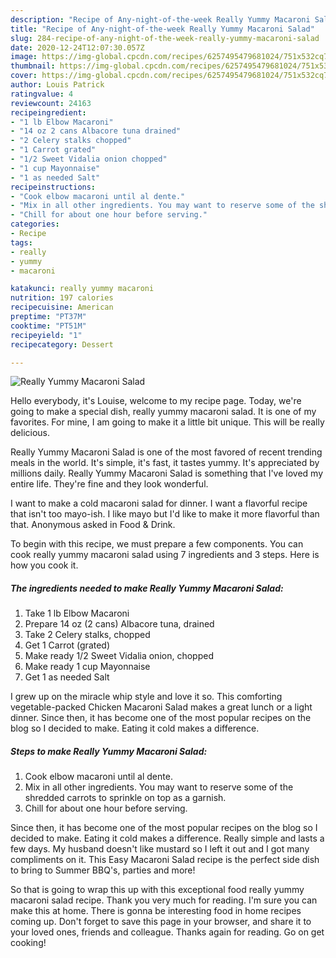 ```yaml
---
description: "Recipe of Any-night-of-the-week Really Yummy Macaroni Salad"
title: "Recipe of Any-night-of-the-week Really Yummy Macaroni Salad"
slug: 284-recipe-of-any-night-of-the-week-really-yummy-macaroni-salad
date: 2020-12-24T12:07:30.057Z
image: https://img-global.cpcdn.com/recipes/6257495479681024/751x532cq70/really-yummy-macaroni-salad-recipe-main-photo.jpg
thumbnail: https://img-global.cpcdn.com/recipes/6257495479681024/751x532cq70/really-yummy-macaroni-salad-recipe-main-photo.jpg
cover: https://img-global.cpcdn.com/recipes/6257495479681024/751x532cq70/really-yummy-macaroni-salad-recipe-main-photo.jpg
author: Louis Patrick
ratingvalue: 4
reviewcount: 24163
recipeingredient:
- "1 lb Elbow Macaroni"
- "14 oz 2 cans Albacore tuna drained"
- "2 Celery stalks chopped"
- "1 Carrot grated"
- "1/2 Sweet Vidalia onion chopped"
- "1 cup Mayonnaise"
- "1 as needed Salt"
recipeinstructions:
- "Cook elbow macaroni until al dente."
- "Mix in all other ingredients. You may want to reserve some of the shredded carrots to sprinkle on top as a garnish."
- "Chill for about one hour before serving."
categories:
- Recipe
tags:
- really
- yummy
- macaroni

katakunci: really yummy macaroni 
nutrition: 197 calories
recipecuisine: American
preptime: "PT37M"
cooktime: "PT51M"
recipeyield: "1"
recipecategory: Dessert

---
```



![Really Yummy Macaroni Salad](https://img-global.cpcdn.com/recipes/6257495479681024/751x532cq70/really-yummy-macaroni-salad-recipe-main-photo.jpg)

Hello everybody, it's Louise, welcome to my recipe page. Today, we're going to make a special dish, really yummy macaroni salad. It is one of my favorites. For mine, I am going to make it a little bit unique. This will be really delicious.

Really Yummy Macaroni Salad is one of the most favored of recent trending meals in the world. It's simple, it's fast, it tastes yummy. It's appreciated by millions daily. Really Yummy Macaroni Salad is something that I've loved my entire life. They're fine and they look wonderful.

I want to make a cold macaroni salad for dinner. I want a flavorful recipe that isn&#39;t too mayo-ish. I like mayo but I&#39;d like to make it more flavorful than that. Anonymous asked in Food &amp; Drink.


To begin with this recipe, we must prepare a few components. You can cook really yummy macaroni salad using 7 ingredients and 3 steps. Here is how you cook it.

<!--inarticleads1-->

##### The ingredients needed to make Really Yummy Macaroni Salad:

1. Take 1 lb Elbow Macaroni
1. Prepare 14 oz (2 cans) Albacore tuna, drained
1. Take 2 Celery stalks, chopped
1. Get 1 Carrot (grated)
1. Make ready 1/2 Sweet Vidalia onion, chopped
1. Make ready 1 cup Mayonnaise
1. Get 1 as needed Salt


I grew up on the miracle whip style and love it so. This comforting vegetable-packed Chicken Macaroni Salad makes a great lunch or a light dinner. Since then, it has become one of the most popular recipes on the blog so I decided to make. Eating it cold makes a difference. 

<!--inarticleads2-->

##### Steps to make Really Yummy Macaroni Salad:

1. Cook elbow macaroni until al dente.
1. Mix in all other ingredients. You may want to reserve some of the shredded carrots to sprinkle on top as a garnish.
1. Chill for about one hour before serving.


Since then, it has become one of the most popular recipes on the blog so I decided to make. Eating it cold makes a difference. Really simple and lasts a few days. My husband doesn&#39;t like mustard so I left it out and I got many compliments on it. This Easy Macaroni Salad recipe is the perfect side dish to bring to Summer BBQ&#39;s, parties and more! 

So that is going to wrap this up with this exceptional food really yummy macaroni salad recipe. Thank you very much for reading. I'm sure you can make this at home. There is gonna be interesting food in home recipes coming up. Don't forget to save this page in your browser, and share it to your loved ones, friends and colleague. Thanks again for reading. Go on get cooking!
